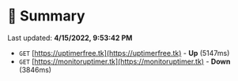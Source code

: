 # 📖 Summary
Last updated: **4/15/2022, 9:53:42 PM**

- `GET` [https://uptimerfree.tk](https://uptimerfree.tk) - **Up** (5147ms)
- `GET` [https://monitoruptimer.tk](https://monitoruptimer.tk) - **Down** (3846ms)
